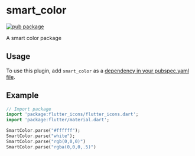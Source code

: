# smart_color

[![pub package](https://img.shields.io/pub/v/smart_color.svg)](https://pub.dartlang.org/packages/smart_color)

A smart color  package

## Usage
To use this plugin, add `smart_color` as a [dependency in your pubspec.yaml file](https://flutter.io/platform-plugins/).

## Example

``` dart
// Import package
import 'package:flutter_icons/flutter_icons.dart';
import 'package:flutter/material.dart';

SmartColor.parse("#ffffff");
SmartColor.parse("white");
SmartColor.parse("rgb(0,0,0)")
SmartColor.parse("rgba(0,0,0,.5)")
```
